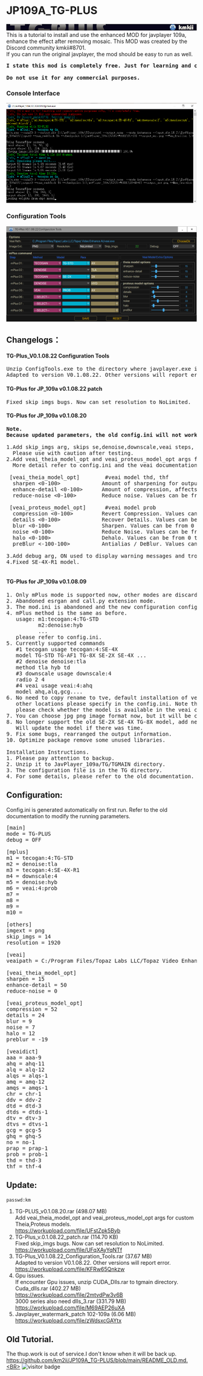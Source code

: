 # JP109A_TG-PLUS
![](assets/logo960.png) <BR>
This is a tutorial to install and use the enhanced MOD for javplayer 109a, enhance the effect after removing mosaic.
This MOD was created by the Discord community kmkii#8701.<BR>
If you can run the original javplayer, the mod should be easy to run as well.<BR>
<pre><strong>I state this mod is completely free. Just for learning and communication purposes only.<BR>
Do not use it for any commercial purposes.</strong><BR></pre>
### Console Interface
![](assets/v.1.08.09.png)<BR>
### Configuration Tools
![](assets/TG-Plus_V0.1.08.22_Configuration_Tools.png)<BR>
## Changelogs：
#### TG-Plus_V0.1.08.22 Configuration Tools<BR>
<pre>
Unzip ConfigTools.exe to the directory where javplayer.exe is located.
Adapted to version V0.1.08.22. Other versions will report error.<BR></pre>
#### TG-Plus for JP_109a v0.1.08.22 patch<br>
<pre>
Fixed skip_imgs bugs. Now can set resolution to NoLimited.<br></pre>
#### TG-Plus for JP_109a v0.1.08.20<br>
<pre>
<strong>Note. 
Because updated parameters, the old config.ini will not work need to deleted and re-generated.
</strong>
1.Add skip_imgs arg, skips se,denoise,downscale,veai steps, if the images less than skip_imgs.
  Please use with caution after testing.
2.Add veai_theia_model_opt and veai_proteus_model_opt args for custom Theia,Proteus models. 
  More detail refer to config.ini and the veai documentation.

 [veai_theia_model_opt]        #veai model thd, thf
  sharpen <0-100>             Amount of sharpening for output video [0-100] Defaults to 15.
  enhance-detail <0-100>      Amount of compression, affects the amount of detail that can be kept. [0-100]. Defaults to 50.
  reduce-noise <0-100>        Reduce noise. Values can be from 0 to 100. [0-100]. Defaults to 0.

 [veai_proteus_model_opt]      #veai model prob
  compression <0-100>         Revert Compression. Values can be from 0 to 100. [0-100]. Defaults to 0.
  details <0-100>             Recover Details. Values can be from 0 to 100. [0-100]. Defaults to 0.
  blur <0-100>                Sharpen. Values can be from 0 to 100. [0-100]. Defaults to 0.
  noise <0-100>               Reduce Noise. Values can be from 0 to 100. [0-100]. Defaults to 0.
  halo <0-100>                Dehalo. Values can be from 0 to 100. [0-100]. Defaults to 0.
  preBlur <-100-100>          Antialias / DeBlur. Values can be from 0 to 100. [-100-100]. Defaults to 0.

3.Add debug arg, ON used to display warning messages and troubleshoot such as inability to call GPU. 
4.Fixed SE-4X-R1 model.

</pre>
#### TG-Plus for JP_109a v0.1.08.09
<pre>
1. Only mPlus mode is supported now, other modes are discarded.
2. Abandoned esrgan and call.py extension mode.
3. The mod.ini is abandoned and the new configuration config.ini is used.
4. mPlus method is the same as before.
   usage: m1:tecogan:4:TG-STD
          m2:denoise:hyb
          ...
   please refer to config.ini.
5. Currently supported commands
   #1 tecogan usage tecogan:4:SE-4X
   model TG-STD TG-AF1 TG-8X SE-2X SE-4X ...
   #2 denoise denoise:tla
   method tla hyb td
   #3 downscale usage downscale:4  
   radio 2 4 
   #4 veai usage veai:4:ahq
   model ahq,alq,gcg....
6. No need to copy rename to tve, default installation of veai , the mod will automatically get parameters, 
   other locations please specify in the config.ini. Note that some versions of veai have problems, if you can't use it, 
   please check whether the model is available in the veai command line first.
7. You can choose jpg png image format now, but it will be converted to png before calling veai. veai does not support jpg :( .
8. No longer support the old SE-2X SE-4X TG-8X model, add new se-model SE-4X-R1.
   Will update the model if there was time.
9. Fix some bugs, rearranged the output information.
10. Optimize package remove some unused libraries.

Installation Instructions.
1. Please pay attention to backup.
2. Unzip it to JavPlayer_109a/TG/TGMAIN directory.
3. The configuration file is in the TG directory.
4. For some details, please refer to the old documentation.
</pre>

## Configuration:
Config.ini is generated automatically on first run. Refer to the old documentation to modify the running parameters.
<pre>
[main]
mode = TG-PLUS
debug = OFF

[mplus]
m1 = tecogan:4:TG-STD
m2 = denoise:tla
m3 = tecogan:4:SE-4X-R1
m4 = downscale:4
m5 = denoise:hyb
m6 = veai:4:prob
m7 = 
m8 = 
m9 = 
m10 = 

[others]
imgext = png
skip_imgs = 14
resolution = 1920

[veai]
veaipath = C:/Program Files/Topaz Labs LLC/Topaz Video Enhance AI/veai.exe

[veai_theia_model_opt]
sharpen = 15
enhance-detail = 50
reduce-noise = 0

[veai_proteus_model_opt]
compression = 52
details = 24
blur = 9
noise = 7
halo = 12
preblur = -19

[veaidict]
aaa = aaa-9
ahq = ahq-11
alq = alq-12
alqs = alqs-1
amq = amq-12
amqs = amqs-1
chr = chr-1
ddv = ddv-2
dtd = dtd-3
dtds = dtds-1
dtv = dtv-3
dtvs = dtvs-1
gcg = gcg-5
ghq = ghq-5
no = no-1
prap = prap-1
prob = prob-1
thd = thd-3
thf = thf-4
</pre>
## Update:
    passwd:km 
1. TG-PLUS_v0.1.08.20.rar (498.07 MB)<BR>
Add veai_theia_model_opt and veai_proteus_model_opt args for custom Theia,Proteus models.<BR>
https://workupload.com/file/UFstZpk5Byb
2. TG-Plus_v.0.1.08.22_patch.rar (114.70 KB)<BR>
Fixed skip_imgs bugs. Now can set resolution to NoLimited.<BR>
https://workupload.com/file/UFqXAyYqNTf
3. TG-Plus_V0.1.08.22_Configuration_Tools.rar (37.67 MB)<BR>
Adapted to version V0.1.08.22. Other versions will report error.<BR>
https://workupload.com/file/KFRw65Qnkzw<BR>
4. Gpu issues.<BR>
If encounter Gpu issues, unzip CUDA_Dlls.rar to tgmain directory.<BR>
Cuda_dlls.rar (402.27 MB)<BR>
https://workupload.com/file/2mtvdPw3v6B <BR>
3000 series also need dlls_3.rar (331.79 MB)<BR>
https://workupload.com/file/M69AEP26uXA <BR>
5. Javplayer_watermark_patch 102-109a (6.06 MB)<BR>
https://workupload.com/file/zWdsxcGAYtx<BR>
## Old Tutorial.
The thup.work is out of service.I don't know when it will be back up.<BR>
https://github.com/km2ii/JP109A_TG-PLUS/blob/main/README_OLD.md.<BR>
![visitor badge](https://visitor-badge.glitch.me/badge?page_id=github.com/km2ii/JP109A_TG-PLUS)
